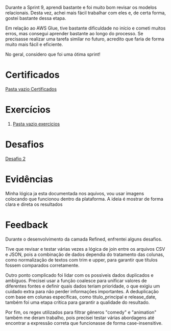 
Durante a Sprint 9, aprendi bastante e foi muito bom revisar os modelos relacionais. Desta vez, achei mais fácil trabalhar com eles e, de certa forma, gostei bastante dessa etapa.

Em relação ao AWS Glue, tive bastante dificuldade no início e cometi muitos erros, mas consegui aprender bastante ao longo do processo. Se precisasse realizar uma tarefa similar no futuro, acredito que faria de forma muito mais fácil e eficiente.

No geral, considero que foi uma ótima sprint!


# Certificados

 [Pasta vazio Certificados](../Sprint_9/certificados/img/texto.txt)

# Exercícios

1. [Pasta vazio exercicios](../Sprint_9/exercicios/texto.txt)


# Desafios

[Desafio 2](../Sprint_9/Desafio/README.MD)


# Evidências

Minha lógica ja esta documentada nos aquivos, vou usar imagens colocando que funcionou dentro da plataforma. A ideia é mostrar de forma clara e direta os resultados



# Feedback


Durante o desenvolvimento da camada Refined, enfrentei alguns desafios.

Tive que revisar e testar várias vezes a lógica de join entre os arquivos CSV e JSON, pois a combinação de dados dependia do tratamento das colunas, como normalização de textos com trim e upper, para garantir que títulos fossem comparados corretamente.

Outro ponto complicado foi lidar com os possiveis dados duplicados e ambíguos. Precisei usar a função coalesce para unificar valores de diferentes fontes e definir quais dados teriam prioridade, o que exigiu um cuidado extra para não perder informações importantes. A deduplicação com base em colunas específicas, como titulo_principal e release_date, também foi uma etapa crítica para garantir a qualidade do resultado.

Por fim, os regex utilizados para filtrar gêneros "comedy" e "animation" também me deram trabalho, pois precisei testar várias abordagens até encontrar a expressão correta que funcionasse de forma case-insensitive.
